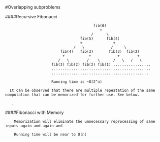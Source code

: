 #Overlapping subproblems

####Recursive Fibonacci

                                            fib(6)
                                               +
                                           /      \
                                      fib(5)      fib(4)
                                      +              +
                                   /   \            /     \
                             fib(4)   fib(3)       fib(3)  fib(2)
                              +           +            +        +
                            /   \        /    \      /   \   /   \
                         fib(3) fib(2) fib(2) fib(1) .................
                         .............................................
                         ............................................ 
                         
                         Running time is ~O(2^n)
                         
      It can be observed that there are multiple repeatation of the same computation that can be memorized for further use. See below.
     
       .  
                         
####Fibonacci with Memory

        Memorization will eliminate the unnecessary reprocessing of same inputs again and again and 
        
        Running time will be near to O(n)
                         
                     
                         
                       
                         
                         
                         
                         
                         
                         
                         